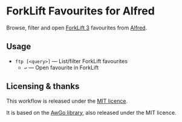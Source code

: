 ForkLift Favourites for Alfred
==============================

Browse, filter and open [ForkLift 3][forklift] favourites from [Alfred][alfred].


Usage
-----

- `ftp [<query>]` — List/filter ForkLift favourites
    - `↩` — Open favourite in ForkLift


Licensing & thanks
------------------

This workflow is released under the [MIT licence][mit].

It is based on the [AwGo library][awgo], also released under the MIT licence.


[alfred]: https://www.alfredapp.com
[awgo]: https://git.deanishe.net/deanishe/awgo/
[forklift]: http://www.binarynights.com/forklift/
[mit]: ./LICENCE.txt

